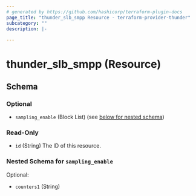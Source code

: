 ```yaml
---
# generated by https://github.com/hashicorp/terraform-plugin-docs
page_title: "thunder_slb_smpp Resource - terraform-provider-thunder"
subcategory: ""
description: |-
  
---
```


# thunder_slb_smpp (Resource)





<!-- schema generated by tfplugindocs -->
## Schema

### Optional

- `sampling_enable` (Block List) (see [below for nested schema](#nestedblock--sampling_enable))

### Read-Only

- `id` (String) The ID of this resource.

<a id="nestedblock--sampling_enable"></a>
### Nested Schema for `sampling_enable`

Optional:

- `counters1` (String)


